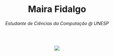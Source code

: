 <h1 align="center">Maira Fidalgo</h1>
<h6 align="center">Estudante de Ciências da Computação @ UNESP</h6>
<br />
<p align="center"><a href="https://github.com/anuraghazra/github-readme-stats"><img src="https://github-readme-stats.vercel.app/api/top-langs/?username=m-fidalgo&layout=compact&theme=synthwave&langs_count=6" /></a></p>

